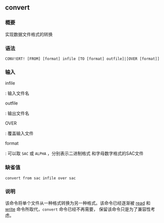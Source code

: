 ## convert 

### 概要

实现数据文件格式的转换

### 语法

``` {.bash}
CONV!ERT! [FROM] [format] infile [TO [format] outfile]|[OVER [format]]
```

### 输入

infile

:   输入文件名

outfile

:   输出文件名

OVER

:   覆盖输入文件

format

:   可以取 `SAC` 或 `ALPHA` ，分别表示二进制格式 和字母数字格式的SAC文件

### 缺省值

``` {.bash}
convert from sac infile over sac
```

### 说明

该命令将单个文件从一种格式转换为另一种格式。该命令已经逐渐被
[read](/commands/read.md) 和 [write](/commands/write.md)
命令所取代，`convert` 命令已经不再需要， 保留该命令只是为了兼容性考虑。
